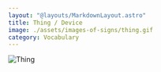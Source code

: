 ```yaml
---
layout: "@layouts/MarkdownLayout.astro"
title: Thing / Device
image: ./assets/images-of-signs/thing.gif
category: Vocabulary
---
```


![Thing](@signs/thing.gif)
